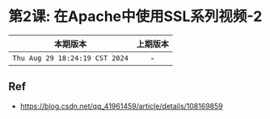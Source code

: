 # 第2课: 在Apache中使用SSL系列视频-2

|本期版本|上期版本
|:---:|:---:
`Thu Aug 29 18:24:19 CST 2024` | -


## Ref

* <https://blog.csdn.net/qq_41961459/article/details/108169859>